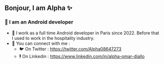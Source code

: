
## Bonjour, I am Alpha ✨
### 📱 I am an Android developer

* 🏨 I work as a full time Android developer in Paris since 2022. Before that I used to work in the hospitality industry.
* 🔗 You can connect with me : 
  * 🐦 On Twitter : https://twitter.com/Alpha08647273 
  * 🕴️ On Linkedin : https://www.linkedin.com/in/alpha-omar-diallo 

